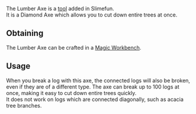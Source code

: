 The Lumber Axe is a [tool](https://github.com/TheBusyBiscuit/Slimefun4/wiki/Tools) added in Slimefun.<br>
It is a Diamond Axe which allows you to cut down entire trees at once.<br>

## Obtaining
The Lumber Axe can be crafted in a [Magic Workbench](https://github.com/TheBusyBiscuit/Slimefun4/wiki/Magic-Workbench).

## Usage
When you break a log with this axe, the connected logs will also be broken, even if they are of a different type. The axe can break up to 100 logs at once, making it easy to cut down entire trees quickly.<br>
It does not work on logs which are connected diagonally, such as acacia tree branches.